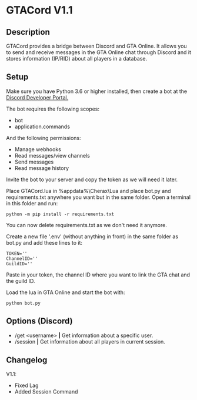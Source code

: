 # GTACord V1.1

## Description

GTACord provides a bridge between Discord and GTA Online. It allows you to send and receive messages in the GTA Online chat through Discord and it stores information (IP/RID) about all players in a database.

## Setup

Make sure you have Python 3.6 or higher installed, then create a bot at the [Discord Developer Portal.](https://discord.com/developers/applications)

The bot requires the following scopes:
- bot
- application.commands

And the following permissions:
- Manage webhooks
- Read messages/view channels
- Send messages
- Read message history

Invite the bot to your server and copy the token as we will need it later.

Place GTACord.lua in %appdata%\Cherax\Lua and place bot.py and requirements.txt anywhere you want but in the same folder. Open a terminal in this folder and run:
```
python -m pip install -r requirements.txt
```
You can now delete requirements.txt as we don't need it anymore.

Create a new file '.env' (without anything in front) in the same folder as bot.py and add these lines to it:
```
TOKEN=''
ChannelID=''
GuildID=''
```
Paste in your token, the channel ID where you want to link the GTA chat and the guild ID.

Load the lua in GTA Online and start the bot with:
```
python bot.py
```

## Options (Discord)

- /get \<username> **|** Get information about a specific user.
- /session **|** Get information about all players in current session.

## Changelog

V1.1:
- Fixed Lag
- Added Session Command